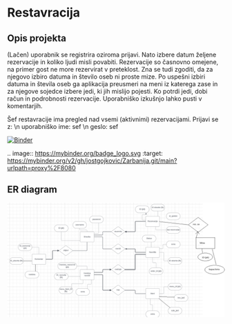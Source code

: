# Restavracija

## Opis projekta

(Lačen) uporabnik se registrira oziroma prijavi. Nato izbere datum željene rezervacije in koliko ljudi misli povabiti. Rezervacije so časnovno omejene, na primer gost ne more rezervirat v preteklost. Zna se tudi zgoditi, da za njegovo izbiro datuma in število oseb ni proste mize. Po uspešni izbiri datuma in števila oseb ga aplikacija preusmeri na meni iz katerega zase in za njegove sojedce izbere jedi, ki jih mislijo pojesti. Ko potrdi jedi, dobi račun in podrobnosti rezervacije. Uporabniško izkušnjo lahko pusti v komentarjih.
 
Šef restavracije ima pregled nad vsemi (aktivnimi) rezervacijami. Prijavi se z: \n
uporabniško ime: sef \n
geslo: sef


[![Binder](https://mybinder.org/badge_logo.svg)](https://mybinder.org/v2/gh/jostgojkovic/Zarbanija.git/main?urlpath=proxy%2F8080)

.. image:: https://mybinder.org/badge_logo.svg
 :target: https://mybinder.org/v2/gh/jostgojkovic/Zarbanija.git/main?urlpath=proxy%2F8080

## ER diagram

![ER_diagram](ER_diag.png)